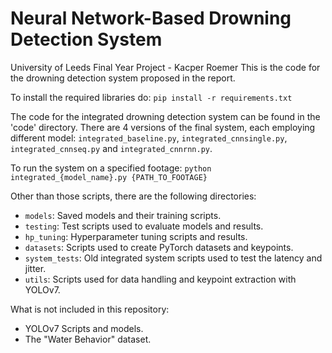 # Neural Network-Based Drowning Detection System
University of Leeds Final Year Project - Kacper Roemer
This is the code for the drowning detection system proposed in the report.

To install the required libraries do:
`pip install -r requirements.txt`

The code for the integrated drowning detection system can be found in the 'code' directory. There are 4 versions of the final system, each employing different model:
`integrated_baseline.py`,
`integrated_cnnsingle.py`,
`integrated_cnnseq.py` and
`integrated_cnnrnn.py`.

To run the system on a specified footage: `python integrated_{model_name}.py {PATH_TO_FOOTAGE}`

Other than those scripts, there are the following directories:
* `models`: Saved models and their training scripts.
* `testing`: Test scripts used to evaluate models and results.
* `hp_tuning`: Hyperparameter tuning scripts and results.
* `datasets`: Scripts used to create PyTorch datasets and keypoints.
* `system_tests`: Old integrated system scripts used to test the latency and jitter.
* `utils`: Scripts used for data handling and keypoint extraction with YOLOv7.

What is not included in this repository:
* YOLOv7 Scripts and models.
* The "Water Behavior" dataset.
